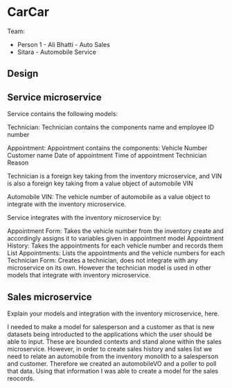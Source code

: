 # CarCar

Team:

* Person 1 - Ali Bhatti - Auto Sales
* Sitara - Automobile Service

## Design

## Service microservice

Service contains the following models:

Technician: Technician contains the components name and employee ID number

Appointment: Appointment contains the components:
Vehicle Number
Customer name
Date of appointment
Time of appointment
Technician
Reason

Technician is a foreign key taking from the inventory microservice, and VIN is also a foreign key taking from a value object of automobile VIN

Automobile VIN: The vehicle number of automobile as a value object to integrate with the inventory microservice.

Service integrates with the inventory microservice by:

Appointment Form: Takes the vehicle number from the inventory create and accordingly assigns it to variables given in appointment model
Appointment History: Takes the appointments for each vehicle number and records them
List Appointments: Lists the appointments and the vehicle numbers for each
Technician Form: Creates a technician, does not integrate with any microservice on its own. However the technician model is used in other models that integrate with inventory microservice.


## Sales microservice

Explain your models and integration with the inventory
microservice, here.

I needed to make a model for salesperson and a customer as that is new datasets being introducted to the applications which the user should be able to input. These are bounded contexts and stand alone within the sales microservice. However, in order to create sales history and sales list we need to relate an automobile from the inventory monolith to a salesperson and customer. Therefore we created an automobileVO and a poller to poll that data. Using that information I was able to create a model for the sales reocords.
